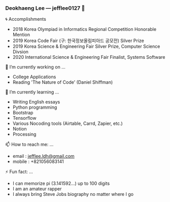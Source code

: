 ### Deokhaeng Lee — jefflee0127 👋

:cyclone: Accomplishments 

- 2018 Korea Olympiad in Informatics Regional Competition Honorable Mention 
- 2019 Korea Code Fair (구: 한국정보올림피아드 공모전) Silver Prize 
- 2019 Korea Science & Engineering Fair Silver Prize, Computer Science Divsion 
- 2020 International Science & Engineering Fair Finalist, Systems Software 

🔭 I’m currently working on ...

- College Applications 
- Reading 'The Nature of Code' (Daniel Shiffman) 

🌱 I’m currently learning ...

- Writing English essays 
- Python programming 
- Bootstrap 
- Tensorflow 
- Various Nocoding tools (Airtable, Carrd, Zapier, etc.) 
- Notion 
- Processing 


📫 How to reach me: ...

- email : jefflee.ldh@gmail.com 
- mobile : +821056083141

⚡ Fun fact: ...

- I can memorize pi (3.141592...) up to 100 digits 
- I am an amateur rapper 
- I always bring Steve Jobs biography no matter where I go 
